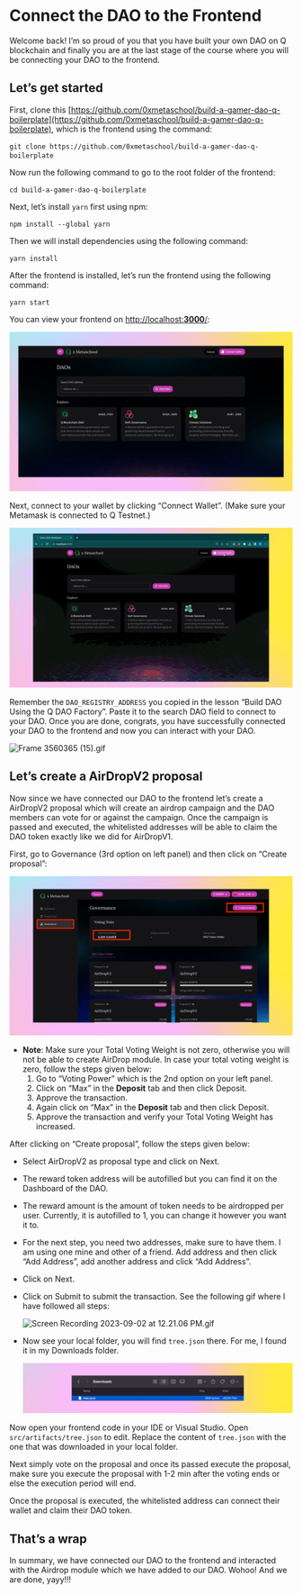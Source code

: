 # Connect the DAO to the Frontend

Welcome back! I’m so proud of you that you have built your own DAO on Q blockchain and finally you are at the last stage of the course where you will be connecting your DAO to the frontend. 

## Let’s get started

First, clone this [https://github.com/0xmetaschool/build-a-gamer-dao-q-boilerplate](https://github.com/0xmetaschool/build-a-gamer-dao-q-boilerplate), which is the frontend using the command:

```
git clone https://github.com/0xmetaschool/build-a-gamer-dao-q-boilerplate
```

Now run the following command to go to the root folder of the frontend:

```
cd build-a-gamer-dao-q-boilerplate
```

Next, let’s install `yarn` first using npm:

```
npm install --global yarn
```

Then we will install dependencies using the following command:

```
yarn install
```

After the frontend is installed, let’s run the frontend using the following command:

```
yarn start
```

You can view your frontend on [http://localhost:**3000**/](http://localhost:3000/):

![Frame 3560365 (23).jpg](Connect%20the%20DAO%20to%20the%20Frontend/Frame_3560365_(23).jpg)

Next, connect to your wallet by clicking “Connect Wallet”. (Make sure your Metamask is connected to Q Testnet.)

![Frame 3560365 (14).gif](Connect%20the%20DAO%20to%20the%20Frontend/Frame_3560365_(14).gif)

Remember the `DAO_REGISTRY_ADDRESS` you copied in the lesson “Build DAO Using the Q DAO Factory”. Paste it to the search DAO field to connect to your DAO. Once you are done, congrats, you have successfully connected your DAO to the frontend and now you can interact with your DAO.

![Frame 3560365 (15).gif](Connect%20the%20DAO%20to%20the%20Frontend/Frame_3560365_(15).gif)

## Let’s create a AirDropV2 proposal

Now since we have connected our DAO to the frontend let’s create a AirDropV2 proposal which will create an airdrop campaign and the DAO members can vote for or against the campaign. Once the campaign is passed and executed, the whitelisted addresses will be able to claim the DAO token exactly like we did for AirDropV1.

First, go to Governance (3rd option on left panel) and then click on “Create proposal”:

![Frame 3560365 (26).jpg](Connect%20the%20DAO%20to%20the%20Frontend/Frame_3560365_(26).jpg)

- **Note**: Make sure your Total Voting Weight is not zero, otherwise you will not be able to create AirDrop module. In case your total voting weight is zero, follow the steps given below:
    1. Go to “Voting Power” which is the 2nd option on your left panel.
    2. Click on “Max” in the **Deposit** tab and then click Deposit.
    3. Approve the transaction.
    4. Again click on “Max” in the **Deposit** tab and then click Deposit.
    5. Approve the transaction and verify your Total Voting Weight has increased.

After clicking on “Create proposal”, follow the steps given below:

- Select AirDropV2 as proposal type and click on Next.
- The reward token address will be autofilled but you can find it on the Dashboard of the DAO.
- The reward amount is the amount of token needs to be airdropped per user. Currently, it is autofilled to 1, you can change it however you want it to.
- For the next step, you need two addresses, make sure to have them. I am using one mine and other of a friend. Add address and then click “Add Address”, add another address and click “Add Address”.
- Click on Next.
- Click on Submit to submit the transaction. See the following gif where I have followed all steps:
    
    ![Screen Recording 2023-09-02 at 12.21.06 PM.gif](Connect%20the%20DAO%20to%20the%20Frontend/Screen_Recording_2023-09-02_at_12.21.06_PM.gif)
    
- Now see your local folder, you will find `tree.json` there. For me, I found it in my Downloads folder.
    
    ![Frame 3560364 (32).jpg](Connect%20the%20DAO%20to%20the%20Frontend/Frame_3560364_(32).jpg)
    

Now open your frontend code in your IDE or Visual Studio. Open `src/artifacts/tree.json` to edit. Replace the content of `tree.json` with the one that was downloaded in your local folder.

Next simply vote on the proposal and once its passed execute the proposal, make sure you execute the proposal with 1-2 min after the voting ends or else the execution period will end.

Once the proposal is executed, the whitelisted address can connect their wallet and claim their DAO token. 

## That’s a wrap

In summary, we have connected our DAO to the frontend and interacted with the Airdrop module which we have added to our DAO. Wohoo! And we are done, yayy!!!